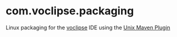 com.voclipse.packaging
======================

Linux packaging for the [voclipse](http://voclipse.com) IDE using the [Unix Maven Plugin](http://mojo.codehaus.org/unix/)